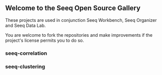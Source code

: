 ## Welcome to the Seeq Open Source Gallery

These projects are used in conjunction Seeq Workbench, Seeq Organizer and Seeq Data Lab.

You are welcome to fork the repositories and make improvements if the project's license permits you to do so.

### seeq-correlation

### seeq-clustering

